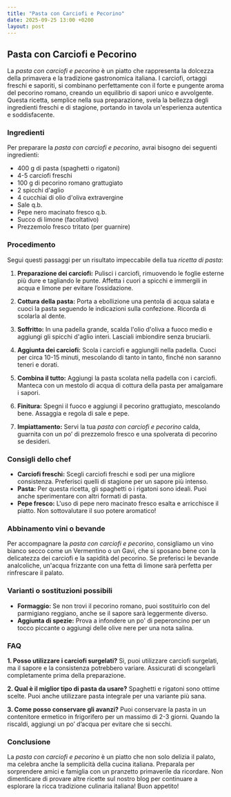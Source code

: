 ```yaml
---
title: "Pasta con Carciofi e Pecorino"
date: 2025-09-25 13:00 +0200
layout: post
---
```


## Pasta con Carciofi e Pecorino

La *pasta con carciofi e pecorino* è un piatto che rappresenta la dolcezza della primavera e la tradizione gastronomica italiana. I carciofi, ortaggi freschi e saporiti, si combinano perfettamente con il forte e pungente aroma del pecorino romano, creando un equilibrio di sapori unico e avvolgente. Questa ricetta, semplice nella sua preparazione, svela la bellezza degli ingredienti freschi e di stagione, portando in tavola un'esperienza autentica e soddisfacente.

### Ingredienti

Per preparare la *pasta con carciofi e pecorino*, avrai bisogno dei seguenti ingredienti:

- 400 g di pasta (spaghetti o rigatoni)
- 4-5 carciofi freschi
- 100 g di pecorino romano grattugiato
- 2 spicchi d'aglio
- 4 cucchiai di olio d'oliva extravergine
- Sale q.b.
- Pepe nero macinato fresco q.b.
- Succo di limone (facoltativo)
- Prezzemolo fresco tritato (per guarnire)

### Procedimento

Segui questi passaggi per un risultato impeccabile della tua *ricetta di pasta*:

1. **Preparazione dei carciofi:** Pulisci i carciofi, rimuovendo le foglie esterne più dure e tagliando le punte. Affetta i cuori a spicchi e immergili in acqua e limone per evitare l’ossidazione.
  
2. **Cottura della pasta:** Porta a ebollizione una pentola di acqua salata e cuoci la pasta seguendo le indicazioni sulla confezione. Ricorda di scolarla al dente.

3. **Soffritto:** In una padella grande, scalda l'olio d'oliva a fuoco medio e aggiungi gli spicchi d'aglio interi. Lasciali imbiondire senza bruciarli.

4. **Aggiunta dei carciofi:** Scola i carciofi e aggiungili nella padella. Cuoci per circa 10-15 minuti, mescolando di tanto in tanto, finché non saranno teneri e dorati.

5. **Combina il tutto:** Aggiungi la pasta scolata nella padella con i carciofi. Manteca con un mestolo di acqua di cottura della pasta per amalgamare i sapori. 

6. **Finitura:** Spegni il fuoco e aggiungi il pecorino grattugiato, mescolando bene. Assaggia e regola di sale e pepe.

7. **Impiattamento:** Servi la tua *pasta con carciofi e pecorino* calda, guarnita con un po’ di prezzemolo fresco e una spolverata di pecorino se desideri.

### Consigli dello chef

- **Carciofi freschi:** Scegli carciofi freschi e sodi per una migliore consistenza. Preferisci quelli di stagione per un sapore più intenso.
- **Pasta:** Per questa ricetta, gli spaghetti o i rigatoni sono ideali. Puoi anche sperimentare con altri formati di pasta.
- **Pepe fresco:** L'uso di pepe nero macinato fresco esalta e arricchisce il piatto. Non sottovalutare il suo potere aromatico!

### Abbinamento vini o bevande

Per accompagnare la *pasta con carciofi e pecorino*, consigliamo un vino bianco secco come un Vermentino o un Gavi, che si sposano bene con la delicatezza dei carciofi e la sapidità del pecorino. Se preferisci le bevande analcoliche, un'acqua frizzante con una fetta di limone sarà perfetta per rinfrescare il palato.

### Varianti o sostituzioni possibili

- **Formaggio:** Se non trovi il pecorino romano, puoi sostituirlo con del parmigiano reggiano, anche se il sapore sarà leggermente diverso.
- **Aggiunta di spezie:** Prova a infondere un po' di peperoncino per un tocco piccante o aggiungi delle olive nere per una nota salina.

### FAQ

**1. Posso utilizzare i carciofi surgelati?**
Sì, puoi utilizzare carciofi surgelati, ma il sapore e la consistenza potrebbero variare. Assicurati di scongelarli completamente prima della preparazione.

**2. Qual è il miglior tipo di pasta da usare?**
Spaghetti e rigatoni sono ottime scelte. Puoi anche utilizzare pasta integrale per una variante più sana.

**3. Come posso conservare gli avanzi?**
Puoi conservare la pasta in un contenitore ermetico in frigorifero per un massimo di 2-3 giorni. Quando la riscaldi, aggiungi un po’ d’acqua per evitare che si secchi.

### Conclusione

La *pasta con carciofi e pecorino* è un piatto che non solo delizia il palato, ma celebra anche la semplicità della cucina italiana. Preparala per sorprendere amici e famiglia con un pranzetto primaverile da ricordare. Non dimenticare di provare altre ricette sul nostro blog per continuare a esplorare la ricca tradizione culinaria italiana! Buon appetito!
